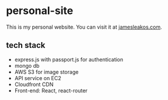 # personal-site

This is my personal website. You can visit it at [jamesleakos.com](http://www.jamesleakos.com).

## tech stack
* express.js with passport.js for authentication
* mongo db
* AWS S3 for image storage
* API service on EC2
* Cloudfront CDN
* Front-end: React, react-router
